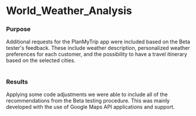 # **World_Weather_Analysis**
### **Purpose**
Additional requests for the PlanMyTrip app were included based on the Beta tester's feedback.
These include weather description, personalized weather preferences for each customer, and the possibility to have a travel itinerary based on the selected cities.
#

### **Results**
Applying some code adjustments we were able to include all of the recommendations from the Beta testing procedure. This was mainly developed with the use of Google Maps API applications and support.


